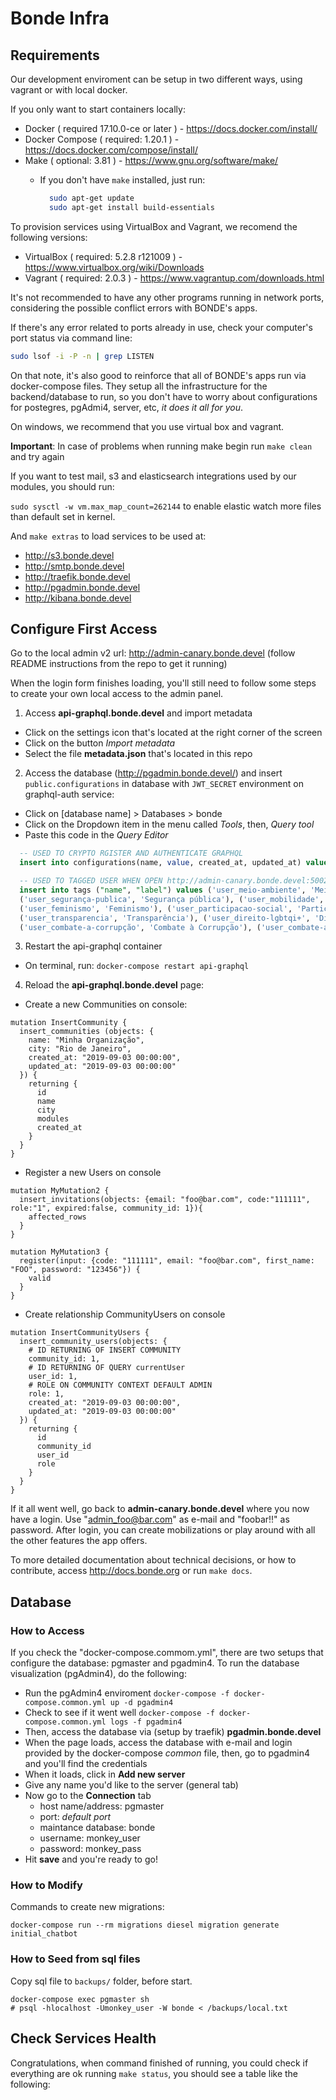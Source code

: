 # Bonde Infra

## Requirements

Our development enviroment can be setup in two different ways, using vagrant or with local docker.

If you only want to start containers locally:

* Docker ( required 17.10.0-ce or later ) - https://docs.docker.com/install/
* Docker Compose ( required: 1.20.1 ) - https://docs.docker.com/compose/install/
* Make ( optional: 3.81 ) - https://www.gnu.org/software/make/
  * If you don't have `make` installed, just run:

    ``` bash
      sudo apt-get update
      sudo apt-get install build-essentials
    ```

To provision services using VirtualBox and Vagrant, we recomend the following versions:

* VirtualBox ( required: 5.2.8 r121009 ) - https://www.virtualbox.org/wiki/Downloads
* Vagrant ( required: 2.0.3 ) - https://www.vagrantup.com/downloads.html

It's not recommended to have any other programs running in network ports, considering the possible conflict errors with BONDE's apps.

If there's any error related to ports already in use, check your computer's port status via command line:

``` bash
sudo lsof -i -P -n | grep LISTEN
```

On that note, it's also good to reinforce that all of BONDE's apps run via docker-compose files. They setup all the infrastructure for the backend/database to run, so you don't have to worry about configurations for postegres, pgAdmi4, server, etc, *it does it all for you*.

On windows, we recommend that you use virtual box and vagrant.

**Important**: In case of problems when running make begin run `make clean` and try again

If you want to test mail, s3 and elasticsearch integrations used by our modules, you should run:

```sudo sysctl -w vm.max_map_count=262144``` to enable elastic watch more files than default set in kernel.

And ```make extras``` to load services to be used at:

* http://s3.bonde.devel
* http://smtp.bonde.devel
* http://traefik.bonde.devel
* http://pgadmin.bonde.devel
* http://kibana.bonde.devel

## Configure First Access

Go to the local admin v2 url: http://admin-canary.bonde.devel (follow README instructions from the repo to get it running)

When the login form finishes loading, you'll still need to follow some steps to create your own local access to the admin panel.

1. Access **api-graphql.bonde.devel** and import metadata

* Click on the settings icon that's located at the right corner of the screen
* Click on the button *Import metadata*
* Select the file **metadata.json** that's located in this repo

2. Access the database (http://pgadmin.bonde.devel/) and insert `public.configurations`  in database with `JWT_SECRET` environment on graphql-auth service:

* Click on [database name] > Databases > bonde
* Click on the Dropdown item in the menu called *Tools*, then, *Query tool*
* Paste this code in the *Query Editor*

``` sql
  -- USED TO CRYPTO RGISTER AND AUTHENTICATE GRAPHQL
  insert into configurations(name, value, created_at, updated_at) values('jwt_secret', 'segredo123', now(), now());

  -- USED TO TAGGED USER WHEN OPEN http://admin-canary.bonde.devel:5002
  insert into tags ("name", "label") values ('user_meio-ambiente', 'Meio Ambiente'), ('user_direitos-humanos', 'Direitos Humanos'),
  ('user_segurança-publica', 'Segurança pública'), ('user_mobilidade', 'Mobilidade'), ('user_direito-das-mulheres', 'Direito das Mulheres'),
  ('user_feminismo', 'Feminismo'), ('user_participacao-social', 'Participação Social'), ('user_educacao', 'Educação'),
  ('user_transparencia', 'Transparência'), ('user_direito-lgbtqi+', 'Direito LGBTQI+'), ('user_direito-a-moradia', 'Direito à Moradia'),
  ('user_combate-a-corrupção', 'Combate à Corrupção'), ('user_combate-ao-racismo', 'Combate ao Racismo'), ('user_saude-publica', 'Saúde Pública');
```

3. Restart the api-graphql container
  * On terminal, run: `docker-compose restart api-graphql`

4. Reload the **api-graphql.bonde.devel** page:

* Create a new Communities on console:

```
mutation InsertCommunity {
  insert_communities (objects: {
    name: "Minha Organização",
    city: "Rio de Janeiro",
    created_at: "2019-09-03 00:00:00",
    updated_at: "2019-09-03 00:00:00"
  }) {
    returning {
      id
      name
      city
      modules
      created_at
    }
  }
}
```

* Register a new Users on console

```
mutation MyMutation2 {
  insert_invitations(objects: {email: "foo@bar.com", code:"111111", role:"1", expired:false, community_id: 1}){
    affected_rows
  }
}

mutation MyMutation3 {
  register(input: {code: "111111", email: "foo@bar.com", first_name: "FOO", password: "123456"}) {
    valid
  }
}
```

* Create relationship CommunityUsers on console

```
mutation InsertCommunityUsers {
  insert_community_users(objects: {
  	# ID RETURNING OF INSERT COMMUNITY
    community_id: 1,
    # ID RETURNING OF QUERY currentUser
    user_id: 1,
    # ROLE ON COMMUNITY CONTEXT DEFAULT ADMIN
    role: 1,
    created_at: "2019-09-03 00:00:00",
    updated_at: "2019-09-03 00:00:00"
  }) {
    returning {
      id
      community_id
      user_id
      role
    }
  }
}
```

If it all went well, go back to **admin-canary.bonde.devel** where you now have a login. Use "admin_foo@bar.com" as e-mail and "foobar!!" as password. After login, you can create mobilizations or play around with all the other features the app offers.

To more detailed documentation about technical decisions, or how to contribute, access http://docs.bonde.org or run ```make docs```.

## Database

### How to Access

If you check the "docker-compose.commom.yml", there are two setups that configure the database: pgmaster and pgadmin4. To run the database visualization (pgAdmin4), do the following:

* Run the pgAdmin4 enviroment
  `docker-compose -f docker-compose.common.yml up -d pgadmin4`
* Check to see if it went well
  `docker-compose -f docker-compose.common.yml logs -f pgadmin4`
* Then, access the database via (setup by traefik) **pgadmin.bonde.devel**
* When the page loads, access the database with e-mail and login provided by the docker-compose *common* file, then, go to pgadmin4 and you'll find the credentials
* When it loads, click in **Add new server**
* Give any name you'd like to the server (general tab)
* Now go to the **Connection** tab
  * host name/address: pgmaster
  * port: *default port*
  * maintance database: bonde
  * username: monkey_user
  * password: monkey_pass
* Hit **save** and you're ready to go!

### How to Modify

Commands to create new migrations:

``docker-compose run --rm migrations diesel migration generate initial_chatbot``

### How to Seed from sql files

Copy sql file to ```backups/``` folder, before start.

```
docker-compose exec pgmaster sh
# psql -hlocalhost -Umonkey_user -W bonde < /backups/local.txt
 ```

 ## Check Services Health

Congratulations, when command finished of running, you could check if everything are ok running ```make status```, you should see a table like the following:
